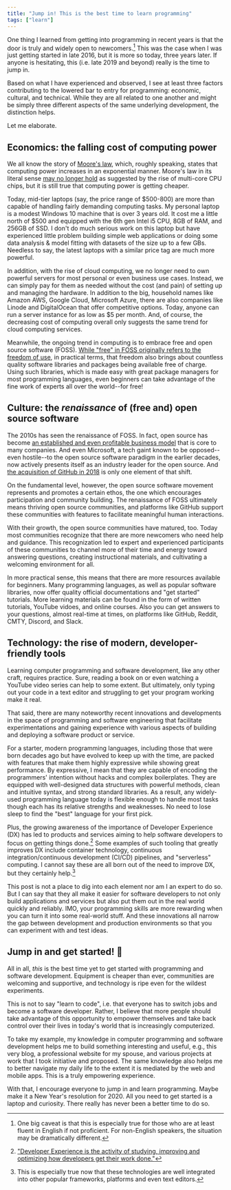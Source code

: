 ```yaml
---
title: "Jump in! This is the best time to learn programming"
tags: ["learn"]
---
```


One thing I learned from getting into programming in recent years is that the door is truly and widely open to newcomers.[^1] This was the case when I was just getting started in late 2016, but it is more so today, three years later. If anyone is hesitating, this (i.e. late 2019 and beyond) really is the time to jump in.

[^1]: One big caveat is that this is especially true for those who are at least fluent in English if not proficient. For non-English speakers, the situation may be dramatically different.

Based on what I have experienced and observed, I see at least three factors contributing to the lowered bar to entry for programming: economic, cultural, and technical. While they are all related to one another and might be simply three different aspects of the same underlying development, the distinction helps.

Let me elaborate.

## Economics: the falling cost of computing power

We all know the story of [Moore's law](https://en.wikipedia.org/wiki/Moore%27s_law), which, roughly speaking, states that computing power increases in an exponential manner. Moore's law in its literal sense [may no longer hold](https://www.technologyreview.com/s/601441/moores-law-is-dead-now-what/) as suggested by the rise of multi-core CPU chips, but it is still true that computing power is getting cheaper.

Today, mid-tier laptops (say, the price range of $500-800) are more than capable of handling fairly demanding computing tasks. My personal laptop is a modest Windows 10 machine that is over 3 years old. It cost me a little north of $500 and equipped with the 6th gen Intel i5 CPU, 8GB of RAM, and 256GB of SSD. I don't do much serious work on this laptop but have experienced little problem building simple web applications or doing some data analysis & model fitting with datasets of the size up to a few GBs. Needless to say, the latest laptops with a similar price tag are much more powerful.

In addition, with the rise of cloud computing, we no longer need to own powerful servers for most personal or even business use cases. Instead, we can simply pay for them as needed without the cost (and pain) of setting up and managing the hardware. In addition to the big, household names like Amazon AWS, Google Cloud, Microsoft Azure, there are also companies like Linode and DigitalOcean that offer competitive options. Today, anyone can run a server instance for as low as $5 per month. And, of course, the decreasing cost of computing overall only suggests the same trend for cloud computing services.

Meanwhile, the ongoing trend in computing is to embrace free and open source software (FOSS). [While "free" in FOSS originally refers to the freedom of use](https://www.gnu.org/philosophy/free-software-even-more-important.html), in practical terms, that freedom also brings about countless quality software libraries and packages being available free of charge. Using such libraries, which is made easy with great package managers for most programming languages, even beginners can take advantage of the fine work of experts all over the world--for free!

## Culture: the *renaissance* of (free and) open source software

The 2010s has seen the renaissance of FOSS. In fact, open source has become [an established and even profitable business model](https://opensource.com/article/17/12/open-source-business-models) that is core to many companies. And even Microsoft, a tech gaint known to be opposed--even hostile--to the open source software paradigm in the earlier decades, now actively presents itself as an industry leader for the open source. And [the acquisition of GitHub in 2018](https://news.microsoft.com/2018/06/04/microsoft-to-acquire-github-for-7-5-billion/) is only one element of that shift.

On the fundamental level, however, the open source software movement represents and promotes a certain ethos, the one which encourages participation and community building. The renaissance of FOSS ultimately means thriving open source communities, and platforms like GitHub support these communities with features to facilitate meaningful human interactions.

With their growth, the open source communities have matured, too. Today most communities recognize that there are more newcomers who need help and guidance. This recognization led to expert and experienced participants of these communities to channel more of their time and energy toward answering questions, creating instructional materials, and cultivating a welcoming environment for all.

In more practical sense, this means that there are more resources available for beginners. Many programming languages, as well as popular software libraries, now offer quality official documentations and "get started" tutorials. More learning materials can be found in the form of written tutorials, YouTube vidoes, and online courses. Also you can get answers to your questions, almost real-time at times, on platforms like GitHub, Reddit, CMTY, Discord, and Slack.

## Technology: the rise of modern, developer-friendly tools

Learning computer programming and software development, like any other craft, requires practice. Sure, reading a book on or even watching a YouTube video series can help to some extent. But ultimately, only typing out your code in a text editor and struggling to get your program working make it real.

That said, there are many noteworthy recent innovations and developments in the space of programming and software engineering that facilitate experimentations and gaining experience with various aspects of building and deploying a software product or service.

For a starter, modern programming languages, including those that were born decades ago but have evolved to keep up with the time, are packed with features that make them highly expressive while showing great performance. By expressive, I mean that they are capable of encoding the programmers' intention without hacks and complex boilerplates. They are equipped with well-designed data structures with powerful methods, clean and intuitive syntax, and strong standard libraries. As a result, any widely-used programming language today is flexible enough to handle most tasks though each has its relative strengths and weaknesses. No need to lose sleep to find the "best" language for your first pick.

Plus, the growing awareness of the importance of Developer Experience (DX) has led to products and services aiming to help software developers to focus on getting things done.[^2] Some examples of such tooling that greatly improves DX include container technology, continuous integration/continuous development (CI/CD) pipelines, and "serverless" computing. I cannot say these are all born out of the need to improve DX, but they certainly help.[^3]

[^2]: ["Developer Experience is the activity of studying, improving and optimizing how developers get their work done."](http://theappslab.com/2017/04/04/developer-experience-what-and-why/)
[^3]: This is especially true now that these technologies are well integrated into other popular frameworks, platforms and even text editors.

This post is not a place to dig into each element nor am I an expert to do so. But I can say that they all make it easier for software developers to not only build applications and services but also put them out in the real world quickly and reliably. IMO, your programming skills are more rewarding when you can turn it into some real-world stuff. And these innovations all narrow the gap between development and production environments so that you can experiment with and test ideas.	

## Jump in and get started! 🚀

All in all, *this* is the best time yet to get started with programming and software development. Equipment is cheaper than ever, communities are welcoming and supportive, and technology is ripe even for the wildest experiments.

This is not to say "learn to code", i.e. that everyone has to switch jobs and become a software developer. Rather, I believe that more people should take advantage of this opportunity to empower themselves and take back control over their lives in today's world that is increasingly computerized.

To take my example, my knowledge in computer programming and software development helps me to build something interesting and useful, e.g., this very blog, a professional website for my spouse, and various projects at work that I took initiative and proposed. The same knowledge also helps me to better navigate my daily life to the extent it is mediated by the web and mobile apps. This is a truly empowering experience.

With that, I encourage everyone to jump in and learn programming. Maybe make it a New Year's resolution for 2020. All you need to get started is a laptop and curiosity. There really has never been a better time to do so.